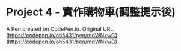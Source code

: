 # Project 4 - 實作購物車(調整提示後)

A Pen created on CodePen.io. Original URL: [https://codepen.io/oh5431/pen/mdWNxwG](https://codepen.io/oh5431/pen/mdWNxwG).

